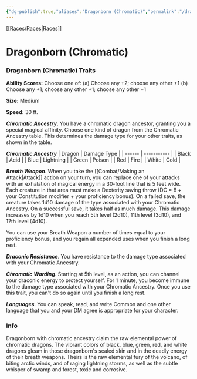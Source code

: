 ```yaml
---
{"dg-publish":true,"aliases":"Dragonborn (Chromatic)","permalink":"/dragonborn-chromatic-pr/","dgHomeLink":false,"dgPassFrontmatter":true}
---
```


[[Races/Races|Races]]
# Dragonborn (Chromatic)

### Dragonborn (Chromatic) Traits
**Ability Scores:** Choose one of: (a) Choose any +2; choose any other +1 (b) Choose any +1; choose any other +1; choose any other +1

**Size:** Medium

**Speed:** 30 ft. 

***Chromatic Ancestry***. You have a chromatic dragon ancestor, granting you a special magical affinity. Choose one kind of dragon from the Chromatic Ancestry table. This determines the damage type for your other traits, as shown in the table.

***Chromatic Ancestry***
| Dragon | Damage Type |
| ------ | ----------- |
| Black  | Acid        |
| Blue   | Lightning   |
| Green  | Poison      |
| Red    | Fire        |
| White  | Cold        |

***Breath Weapon***. When you take the [[Combat/Making an Attack|Attack]] action on your turn, you can replace one of your attacks with an exhalation of magical energy in a 30-foot line that is 5 feet wide. Each creature in that area must make a Dexterity saving throw (DC = 8 + your Constitution modifier + your proficiency bonus). On a failed save, the creature takes 1d10 damage of the type associated with your Chromatic Ancestry. On a successful save, it takes half as much damage. This damage increases by 1d10 when you reach 5th level (2d10), 11th level (3d10), and 17th level (4d10).

You can use your Breath Weapon a number of times equal to your proficiency bonus, and you regain all expended uses when you finish a long rest.

***Draconic Resistance***. You have resistance to the damage type associated with your Chromatic Ancestry.

***Chromatic Warding***. Starting at 5th level, as an action, you can channel your draconic energy to protect yourself. For 1 minute, you become immune to the damage type associated with your Chromatic Ancestry. Once you use this trait, you can't do so again until you finish a long rest.

***Languages***. You can speak, read, and write Common and one other language that you and your DM agree is appropriate for your character.

### Info
Dragonborn with chromatic ancestry claim the raw elemental power of chromatic dragons. The vibrant colors of black, blue, green, red, and white dragons gleam in those dragonborn's scaled skin and in the deadly energy of their breath weapons. Theirs is the raw elemental fury of the volcano, of biting arctic winds, and of raging lightning storms, as well as the subtle whisper of swamp and forest, toxic and corrosive.
